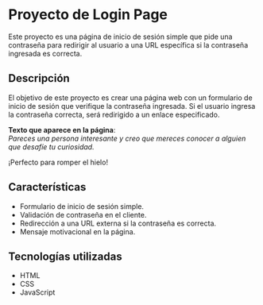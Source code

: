 # Proyecto de Login Page

Este proyecto es una página de inicio de sesión simple que pide una contraseña para redirigir al usuario a una URL específica si la contraseña ingresada es correcta.

## Descripción

El objetivo de este proyecto es crear una página web con un formulario de inicio de sesión que verifique la contraseña ingresada. Si el usuario ingresa la contraseña correcta, será redirigido a un enlace especificado.

**Texto que aparece en la página**:  
*Pareces una persona interesante y creo que mereces conocer a alguien que desafíe tu curiosidad.*

¡Perfecto para romper el hielo!

## Características

- Formulario de inicio de sesión simple.
- Validación de contraseña en el cliente.
- Redirección a una URL externa si la contraseña es correcta.
- Mensaje motivacional en la página.

## Tecnologías utilizadas

- HTML
- CSS
- JavaScript


